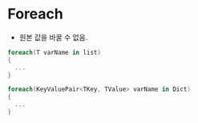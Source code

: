 # Foreach
- 원본 값을 바꿀 수 없음.

```c#
foreach(T varName in list)
{
  ...
}

foreach(KeyValuePair<TKey, TValue> varName in Dict)
{
  ...
}
```
